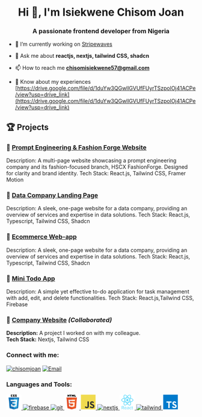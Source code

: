 
<h1 align="center">Hi 👋, I'm Isiekwene Chisom Joan</h1>
<h3 align="center">A passionate frontend developer from Nigeria</h3>

- 🔭 I’m currently working on [Stripewaves](https://stripewavesltd.com/)

- 💬 Ask me about **reactjs, nextjs, tailwind CSS, shadcn**

- 📫 How to reach me **chisomisiekwene57@gmail.com**

- 📄 Know about my experiences [https://drive.google.com/file/d/1duYw3QGwllGVUfFUyrTSzpolOj41ACPe/view?usp=drive_link](https://drive.google.com/file/d/1duYw3QGwllGVUfFUyrTSzpolOj41ACPe/view?usp=drive_link)
 
## 🏆 Projects  

### 🔹 [Prompt Engineering & Fashion Forge Website](https://hscx.com.ng/)
Description: A multi-page website showcasing a prompt engineering company and its fashion-focused branch, HSCX FashionForge. Designed for clarity and brand identity.
Tech Stack: React.js, Tailwind CSS, Framer Motion  

### 🔹 [Data Company Landing Page](https://fincotics.vercel.app/)
Description: A sleek, one-page website for a data company, providing an overview of services and expertise in data solutions.
Tech Stack: React.js, Typescript, Tailwind CSS, Shadcn

### 🔹 [Ecommerce Web-app](https://stripewavesltd.com/)
Description: A sleek, one-page website for a data company, providing an overview of services and expertise in data solutions.
Tech Stack: React.js, Typescript, Tailwind CSS, Shadcn

### 🔹 [Mini Todo App](https://task-managing-app.vercel.app/)
Description: A simple yet effective to-do application for task management with add, edit, and delete functionalities.
Tech Stack: React.js,Tailwind CSS, Firebase

### 🔹 [Company Website](https://systemtech-ng.com/) *(Collaborated)*  
**Description:** A project I worked on with my colleague.  
**Tech Stack:** Nextjs, Tailwind CSS  

<h3 align="left">Connect with me:</h3>
<p align="left">
<a href="https://linkedin.com/in/chisomjoan" target="blank"><img align="center" src="https://raw.githubusercontent.com/rahuldkjain/github-profile-readme-generator/master/src/images/icons/Social/linked-in-alt.svg" alt="chisomjoan" height="30" width="40" /></a>
<a href="mailto:chisomisiekwene57@gmail.com" target="blank">
  <img align="center" src="https://img.icons8.com/ios-filled/50/000000/new-post.png" alt="Email" height="30" width="40" />
</a>
</p>

<h3 align="left">Languages and Tools:</h3>
<p align="left"> <a href="https://www.w3schools.com/css/" target="_blank" rel="noreferrer"> <img src="https://raw.githubusercontent.com/devicons/devicon/master/icons/css3/css3-original-wordmark.svg" alt="css3" width="40" height="40"/> </a> <a href="https://firebase.google.com/" target="_blank" rel="noreferrer"> <img src="https://www.vectorlogo.zone/logos/firebase/firebase-icon.svg" alt="firebase" width="40" height="40"/> </a> <a href="https://git-scm.com/" target="_blank" rel="noreferrer"> <img src="https://www.vectorlogo.zone/logos/git-scm/git-scm-icon.svg" alt="git" width="40" height="40"/> </a> <a href="https://www.w3.org/html/" target="_blank" rel="noreferrer"> <img src="https://raw.githubusercontent.com/devicons/devicon/master/icons/html5/html5-original-wordmark.svg" alt="html5" width="40" height="40"/> </a> <a href="https://developer.mozilla.org/en-US/docs/Web/JavaScript" target="_blank" rel="noreferrer"> <img src="https://raw.githubusercontent.com/devicons/devicon/master/icons/javascript/javascript-original.svg" alt="javascript" width="40" height="40"/> </a> <a href="https://nextjs.org/" target="_blank" rel="noreferrer"> <img src="https://cdn.worldvectorlogo.com/logos/nextjs-2.svg" alt="nextjs" width="40" height="40"/> </a> <a href="https://reactjs.org/" target="_blank" rel="noreferrer"> <img src="https://raw.githubusercontent.com/devicons/devicon/master/icons/react/react-original-wordmark.svg" alt="react" width="40" height="40"/> </a> <a href="https://tailwindcss.com/" target="_blank" rel="noreferrer"> <img src="https://www.vectorlogo.zone/logos/tailwindcss/tailwindcss-icon.svg" alt="tailwind" width="40" height="40"/> </a> <a href="https://www.typescriptlang.org/" target="_blank" rel="noreferrer"> <img src="https://raw.githubusercontent.com/devicons/devicon/master/icons/typescript/typescript-original.svg" alt="typescript" width="40" height="40"/> </a> </p>

<!--
**chisomisiekwene/chisomisiekwene** is a ✨ _special_ ✨ repository because its `README.md` (this file) appears on your GitHub profile.

Here are some ideas to get you started:

- 🔭 I’m currently working on ...
- 🌱 I’m currently learning ...
- 👯 I’m looking to collaborate on ...
- 🤔 I’m looking for help with ...
- 💬 Ask me about ...
- 📫 How to reach me: ...
- 😄 Pronouns: ...
- ⚡ Fun fact: ...
-->
